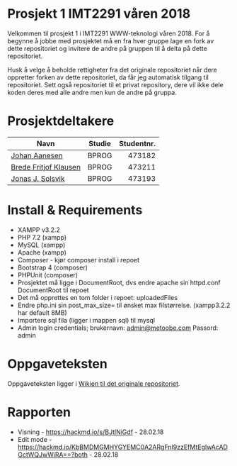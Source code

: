 ﻿# Prosjekt 1 IMT2291 våren 2018 #
Velkommen til prosjekt 1 i IMT2291 WWW-teknologi våren 2018. For å begynne å jobbe med prosjektet må en fra hver gruppe lage en fork av dette repositoriet og invitere de andre på gruppen til å delta på dette repositoriet.

Husk å velge å beholde rettigheter fra det originale repositoriet når dere oppretter forken av dette repositoriet, da får jeg automatisk tilgang til repositoriet. Sett også repositoriet til et privat repository, dere vil ikke dele koden deres med alle andre men kun de andre på gruppa.

# Prosjektdeltakere #
| Navn                | Studie | Studentnr. |
| --------------------|:------:|-----------:|
| [Johan Aanesen](https://bitbucket.org/Aanesen/)        | BPROG | 473182 |
| [Brede Fritjof Klausen](https://bitbucket.org/Brede_F_Klausen/) | BPROG  | 473211 |
| [Jonas J. Solsvik](https://bitbucket.org/Arxcis/)      | BPROG | 473193 |


# Install & Requirements #
* XAMPP v3.2.2
* PHP 7.2 (xampp)
* MySQL (xampp)
* Apache (xampp)
* Composer - kjør composer install i repoet
* Bootstrap 4 (composer)
* PHPUnit (composer)
* Prosjektet må ligge i DocumentRoot, dvs endre apache sin httpd.conf DocumentRoot til repoet
* Det må opprettes en tom folder i repoet: uploadedFiles
* Endre php.ini sin post_max_size= til ønsket max filstørrelse. (xampp3.2.2 har default 8MB)
* Importere sql fila (ligger i mappen sql) til mysql
* Admin login credentials; brukernavn: admin@metoobe.com  Passord: admin


# Oppgaveteksten # 
Oppgaveteksten ligger i [Wikien til det originale repositoriet](https://bitbucket.org/okolloen/imt2291-project1-spring2018/wiki/).

# Rapporten #
* Visning - https://hackmd.io/s/BJtlNiGdf - 28.02.18 
* Edit mode - https://hackmd.io/KbBMDMGMHYGYEMC0A2ARgFnI9zzEfMtEgIwAcADGctWQJwWjRA==?both - 28.02.18 